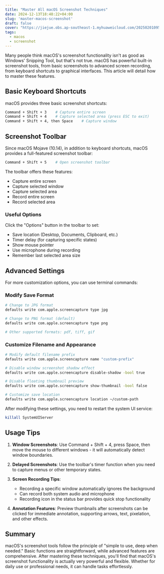 ```yaml
---
title: "Master All macOS Screenshot Techniques"
date: 2024-12-13T18:48:22+04:00
slug: 'master-macos-screenshot'
draft: false
cover: "https://jiejue.obs.ap-southeast-1.myhuaweicloud.com/20250201095905780.webp"
tags:
  - macos
  - screenshot
---
```

Many people think macOS's screenshot functionality isn't as good as Windows' Snipping Tool, but that's not true. macOS has powerful built-in screenshot tools, from basic screenshots to advanced screen recording, from keyboard shortcuts to graphical interfaces. This article will detail how to master these features.

<!--more-->

## Basic Keyboard Shortcuts

macOS provides three basic screenshot shortcuts:

```bash
Command + Shift + 3    # Capture entire screen
Command + Shift + 4    # Capture selected area (press ESC to exit)
Command + Shift + 4, then Space    # Capture window
```

## Screenshot Toolbar

Since macOS Mojave (10.14), in addition to keyboard shortcuts, macOS provides a full-featured screenshot toolbar:

```bash
Command + Shift + 5    # Open screenshot toolbar
```

The toolbar offers these features:

- Capture entire screen
- Capture selected window
- Capture selected area
- Record entire screen
- Record selected area

### Useful Options

Click the "Options" button in the toolbar to set:

- Save location (Desktop, Documents, Clipboard, etc.)
- Timer delay (for capturing specific states)
- Show mouse pointer
- Use microphone during recording
- Remember last selected area size

## Advanced Settings

For more customization options, you can use terminal commands:

### Modify Save Format

```bash
# Change to JPG format
defaults write com.apple.screencapture type jpg

# Change to PNG format (default)
defaults write com.apple.screencapture type png

# Other supported formats: pdf, tiff, gif
```

### Customize Filename and Appearance

```bash
# Modify default filename prefix
defaults write com.apple.screencapture name "custom-prefix"

# Disable window screenshot shadow effect
defaults write com.apple.screencapture disable-shadow -bool true

# Disable floating thumbnail preview
defaults write com.apple.screencapture show-thumbnail -bool false

# Customize save location
defaults write com.apple.screencapture location ~/custom-path
```

After modifying these settings, you need to restart the system UI service:

```bash
killall SystemUIServer
```

## Usage Tips

1. **Window Screenshots**: Use Command + Shift + 4, press Space, then move the mouse to different windows - it will automatically detect window boundaries.
2. **Delayed Screenshots**: Use the toolbar's timer function when you need to capture menus or other temporary states.
3. **Screen Recording Tips**:

   - Recording a specific window automatically ignores the background
   - Can record both system audio and microphone
   - Recording icon in the status bar provides quick stop functionality
4. **Annotation Features**: Preview thumbnails after screenshots can be clicked for immediate annotation, supporting arrows, text, pixelation, and other effects.

## Summary

macOS's screenshot tools follow the principle of "simple to use, deep when needed." Basic functions are straightforward, while advanced features are comprehensive. After mastering these techniques, you'll find that macOS's screenshot functionality is actually very powerful and flexible. Whether for daily use or professional needs, it can handle tasks effortlessly.

